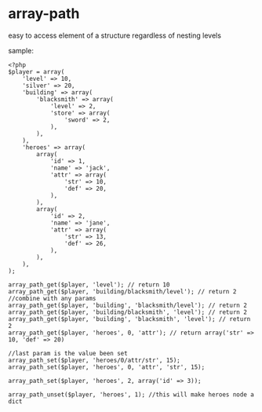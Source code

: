 array-path
==========

easy to access element of a structure regardless of nesting levels

sample:

    <?php
    $player = array(
        'level' => 10,
        'silver' => 20,
        'building' => array(
            'blacksmith' => array(
                'level' => 2,
                'store' => array(
                    'sword' => 2,
                ),
            ),
        ),
        'heroes' => array(
            array(
                'id' => 1,
                'name' => 'jack',
                'attr' => array(
                    'str' => 10,
                    'def' => 20,
                ),
            ),
            array(
                'id' => 2,
                'name' => 'jane',
                'attr' => array(
                    'str' => 13,
                    'def' => 26,
                ),
            ),
        ),
    );

    array_path_get($player, 'level'); // return 10
    array_path_get($player, 'building/blacksmith/level'); // return 2
    //combine with any params
    array_path_get($player, 'building', 'blacksmith/level'); // return 2
    array_path_get($player, 'building/blacksmith', 'level'); // return 2
    array_path_get($player, 'building', 'blacksmith', 'level'); // return 2
    array_path_get($player, 'heroes', 0, 'attr'); // return array('str' => 10, 'def' => 20)

    //last param is the value been set
    array_path_set($player, 'heroes/0/attr/str', 15);
    array_path_set($player, 'heroes', 0, 'attr', 'str', 15);

    array_path_set($player, 'heroes', 2, array('id' => 3));

    array_path_unset($player, 'heroes', 1); //this will make heroes node a dict